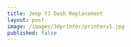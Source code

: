 ```yaml
---
title: Jeep YJ Dash Replacement
layout: post
image: /images/3dprinter/printerv1.jpg
published: false
---
```


<!-- more -->